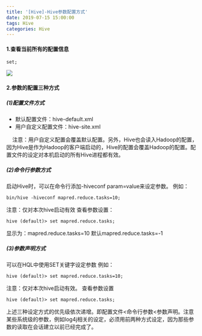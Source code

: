 ```yaml
---
title: '[Hive]-Hive参数配置方式'
date: 2019-07-15 15:00:00
tags: Hive
categories: Hive
---
```


#### 1.查看当前所有的配置信息
```shell
set;
```
![](https://imgconvert.csdnimg.cn/aHR0cHM6Ly91cGxvYWQtaW1hZ2VzLmppYW5zaHUuaW8vdXBsb2FkX2ltYWdlcy80MzkxNDA3LTcxYjk1MzhhMzViZjU4NWQucG5n?x-oss-process=image/format,png)

#### 2.参数的配置三种方式
##### (1)配置文件方式

* 默认配置文件：hive-default.xml 
* 用户自定义配置文件：hive-site.xml

&nbsp;&nbsp;&nbsp;&nbsp;注意：用户自定义配置会覆盖默认配置。另外，Hive也会读入Hadoop的配置，因为Hive是作为Hadoop的客户端启动的，Hive的配置会覆盖Hadoop的配置。配置文件的设定对本机启动的所有Hive进程都有效。

##### (2)命令行参数方式
启动Hive时，可以在命令行添加-hiveconf param=value来设定参数。
例如：
```shell
bin/hive -hiveconf mapred.reduce.tasks=10;
```
注意：仅对本次hive启动有效
查看参数设置：
```shell
hive (default)> set mapred.reduce.tasks;
```
显示为：mapred.reduce.tasks=10
默认mapred.reduce.tasks=-1

##### (3)参数声明方式
可以在HQL中使用SET关键字设定参数
例如：
```shell
hive (default)> set mapred.reduce.tasks=10;
```
注意：仅对本次hive启动有效。
查看参数设置
```shell
hive (default)> set mapred.reduce.tasks;
```
上述三种设定方式的优先级依次递增。即配置文件<命令行参数<参数声明。注意某些系统级的参数，例如log4j相关的设定，必须用前两种方式设定，因为那些参数的读取在会话建立以前已经完成了。